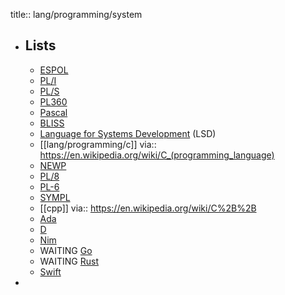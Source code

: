 title:: lang/programming/system

- ## Lists
  - [ESPOL](https://en.wikipedia.org/wiki/Executive_Systems_Problem_Oriented_Language)
  - [PL/I](https://en.wikipedia.org/wiki/PL/I)
  - [PL/S](https://en.wikipedia.org/wiki/PL/S)
  - [PL360](https://en.wikipedia.org/wiki/PL360)
  - [Pascal](https://en.wikipedia.org/wiki/Pascal_(programming_language))
  - [BLISS](https://en.wikipedia.org/wiki/BLISS)
  - [Language for Systems Development](https://en.wikipedia.org/wiki/Language_for_Systems_Development) (LSD)
  - [[lang/programming/c]]
    via:: https://en.wikipedia.org/wiki/C_(programming_language)
  - [NEWP](https://en.wikipedia.org/wiki/NEWP)
  - [PL/8](https://en.wikipedia.org/wiki/PL/8)
  - [PL-6](https://en.wikipedia.org/wiki/PL-6)
  - [SYMPL](https://en.wikipedia.org/wiki/SYMPL)
  - [[cpp]]
    via:: https://en.wikipedia.org/wiki/C%2B%2B
  - [Ada](https://en.wikipedia.org/wiki/Ada_(programming_language))
  - [D](https://en.wikipedia.org/wiki/D_(programming_language))
  - [Nim](https://en.wikipedia.org/wiki/Nim_(programming_language))
  - WAITING [Go](https://en.wikipedia.org/wiki/Go_(programming_language))
  - WAITING [Rust](https://en.wikipedia.org/wiki/Rust_(programming_language))
  - [Swift](https://en.wikipedia.org/wiki/Swift_(programming_language))
-